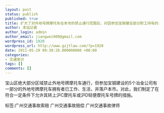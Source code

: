```yaml
---
layout: post
status: publish
published: true
title: 扩大了对外地号牌摩托车在本市的禁止通行范围后，对因参加宝钢建设部分职工持有的外地号牌摩托车是否有相应的措施？
author: 本站记者
author_login: admin
author_email: jiangwei909@gmail.com
wordpress_id: 1920
wordpress_url: http://www.gzjtlaw.com/?p=1920
date: 2011-05-29 09:30:28.000000000 +08:00
categories:
- 交通常识
tags: []
comments: []
---
```

宝山区绝大部分区域禁止外地号牌摩托车通行，但参加宝钢建设的5个冶金公司有一部分的外地号牌摩托车拥有者已工作、生活，并落户本市。对此，我们制定了在符合一定条件下允许其转上沪C摩托车或沪D轻便摩托车号牌的措施。标签:广州交通事故索赔 广州交通事故赔偿 广州交通事故律师
